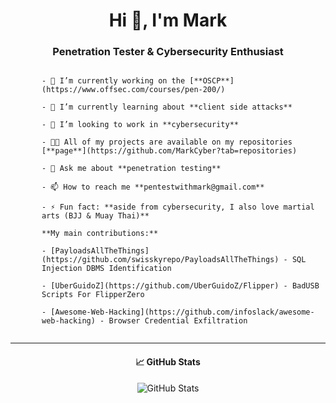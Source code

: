<h1 align="center">Hi 👋, I'm Mark</h1>
<h3 align="center">Penetration Tester & Cybersecurity Enthusiast</h3>

<div style="display: flex; justify-content: center;">
  <div style="padding-left: 50px;">

    - 🔭 I’m currently working on the [**OSCP**](https://www.offsec.com/courses/pen-200/)

    - 🌱 I’m currently learning about **client side attacks**

    - 👯 I’m looking to work in **cybersecurity**

    - 👨‍💻 All of my projects are available on my repositories [**page**](https://github.com/MarkCyber?tab=repositories)

    - 💬 Ask me about **penetration testing**

    - 📫 How to reach me **pentestwithmark@gmail.com**

    - ⚡ Fun fact: **aside from cybersecurity, I also love martial arts (BJJ & Muay Thai)**

    **My main contributions:** 

    - [PayloadsAllTheThings](https://github.com/swisskyrepo/PayloadsAllTheThings) - SQL Injection DBMS Identification

    - [UberGuidoZ](https://github.com/UberGuidoZ/Flipper) - BadUSB Scripts For FlipperZero

    - [Awesome-Web-Hacking](https://github.com/infoslack/awesome-web-hacking) - Browser Credential Exfiltration

  </div>
</div>

---

<h4 align="center">📈 GitHub Stats</h4>
<p align="center">
  <img src="https://github-readme-stats.vercel.app/api?username=markcyber&show_icons=true&theme=github_dark&hide_rank=true&hide_title=true&disable_animations=true&hide=issues,prs" alt="GitHub Stats"/>
</p>
